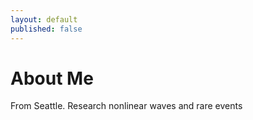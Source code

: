 ```yaml
---
layout: default
published: false
---
```


# About Me

From Seattle. Research nonlinear waves and rare events




